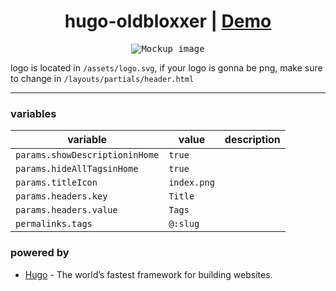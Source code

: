<h1 align=center>hugo-oldbloxxer | <a href="https://hawl1.github.io/hugo-oldbloxxer/">Demo</a></h1>

<p align="center">
<kbd><img src="https://github.com/hawl1/hugo-oldbloxxer/assets/126889064/1d56a80f-810f-4e80-99c3-fea88feeca5d/" alt="Mockup image" title="Mockup"></kbd>
</p>

logo is located in `/assets/logo.svg`, if your logo is gonna be png, make sure to change in `/layouts/partials/header.html`

---

### variables

| variable                       | value       | description |
| ------------------------------ | ----------- | ----------- |
| `params.showDescriptioninHome` | `true`      |             |
| `params.hideAllTagsinHome`     | `true`      |             |
| `params.titleIcon`             | `index.png` |             |
| `params.headers.key`           | `Title`     |             |
| `params.headers.value`         | `Tags`      |             |
| `permalinks.tags`              | `@:slug`    |             |

### powered by

- [Hugo](https://github.com/gohugoio/hugo) - The world’s fastest framework for building websites.
